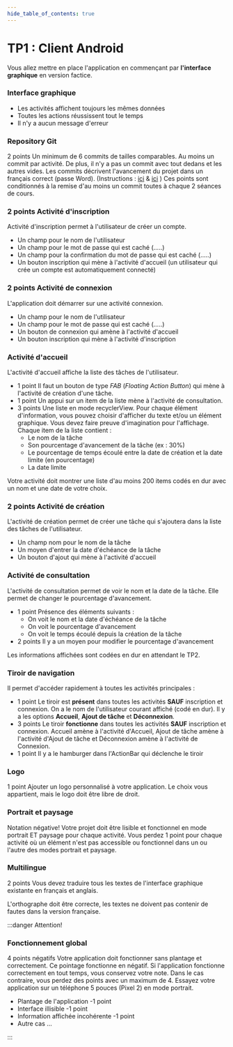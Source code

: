```yaml
---
hide_table_of_contents: true
---
```



# TP1 : Client Android 

<Row>

<Column>

Vous allez mettre en place l'application en commençant par **l'interface graphique** en version factice.

</Column>

<Column>

### Interface graphique

- Les activités affichent toujours les mêmes données
- Toutes les actions réussissent tout le temps
- Il n'y a aucun message d'erreur

</Column>

<Column>

### Repository Git

&#8203;<Highlight color="tip">2 points</Highlight> 
Un minimum de 6 commits de tailles comparables. Au moins un commit par activité. 
De plus, il n'y a pas un commit avec tout dedans et les autres vides. 
Les commits décrivent l'avancement du projet dans un français correct (passe Word). (Instructions : [ici](https://info.cegepmontpetit.ca/git) & [ici](../cours/git) )
Ces points sont conditionnés à la remise d'au moins un commit toutes à chaque 2 séances de cours.

</Column>

</Row>

<Row>

<Column>

### <Highlight color="tip">2 points</Highlight> Activité d'inscription

Activité d'inscription permet à l'utilisateur de créer un compte.

- Un champ pour le nom de l'utilisateur
- Un champ pour le mot de passe qui est caché (.....)
- Un champ pour la confirmation du mot de passe qui est caché (.....)
- Un bouton inscription qui mène à l'activité d'accueil (un utilisateur qui crée un compte est automatiquement connecté)


### <Highlight color="tip">2 points</Highlight> Activité de connexion

L'application doit démarrer sur une activité connexion.

- Un champ pour le nom de l'utilisateur
- Un champ pour le mot de passe qui est caché (.....)
- Un bouton de connexion qui amène à l'activité d'accueil
- Un bouton inscription qui mène à l'activité d'inscription


</Column>

<Column>

### Activité d'accueil

L'activité d'accueil affiche la liste des tâches de l'utilisateur.

- &#8203;<Highlight color="tip">1 point</Highlight> Il faut un bouton de type *FAB* (*Floating Action Button*) qui mène à l'activité de création d'une tâche.
- &#8203;<Highlight color="tip">1 point</Highlight> Un appui sur un item de la liste mène à l'activité de consultation.
- &#8203;<Highlight color="tip">3 points</Highlight> Une liste en mode recyclerView. Pour chaque élément d'information, vous pouvez choisir d'afficher du texte et/ou un élément graphique. Vous devez faire preuve d'imagination pour l'affichage. Chaque item de la liste contient :
  - Le nom de la tâche
  - Son pourcentage d'avancement de la tâche (ex : 30%)
  - Le pourcentage de temps écoulé entre la date de création et la date limite (en pourcentage)
  - La date limite

Votre activité doit montrer une liste d'au moins 200 items codés en dur avec un nom et une date de votre choix.

</Column>

</Row>

<Row>

<Column>

### <Highlight color="tip">2 points</Highlight> Activité de création

L'activité de création permet de créer une tâche qui s'ajoutera dans la liste des tâches de l'utilisateur.

- Un champ nom pour le nom de la tâche
- Un moyen d'entrer la date d'échéance de la tâche
- Un bouton d'ajout qui mène à l'activité d'accueil

</Column>

<Column>

### Activité de consultation

L'activité de consultation permet de voir le nom et la date de la tâche. Elle permet de changer le pourcentage d'avancement.

- &#8203;<Highlight color="tip">1 point</Highlight> Présence des éléments suivants :
  - On voit le nom et la date d'échéance de la tâche
  - On voit le pourcentage d'avancement
  - On voit le temps écoulé depuis la création de la tâche
- &#8203;<Highlight color="tip">2 points</Highlight> Il y a un moyen pour modifier le pourcentage d'avancement

Les informations affichées sont codées en dur en attendant le TP2.

</Column>

<Column>

### Tiroir de navigation

Il permet d'accéder rapidement à toutes les activités principales :

- &#8203;<Highlight color="tip">1 point</Highlight> Le tiroir est **présent** dans toutes les activités **SAUF** inscription et connexion.
On a le nom de l'utilisateur courant affiché (codé en dur). Il y a les options **Accueil**, **Ajout de tâche** et **Déconnexion**.
- &#8203;<Highlight color="tip">3 points</Highlight> Le tiroir **fonctionne** dans toutes les activités **SAUF** inscription et connexion. Accueil amène à l'activité d'Accueil, Ajout de tâche amène à l'activité d'Ajout de tâche et Déconnexion amène à l'activité de Connexion.
- &#8203;<Highlight color="tip">1 point</Highlight> Il y a le hamburger dans l'ActionBar qui déclenche le tiroir

</Column>

</Row>

<Row>

<Column>

### Logo

&#8203;<Highlight color="tip">1 point</Highlight> Ajouter un logo personnalisé à votre application. Le choix vous appartient, mais le logo doit être libre de droit.

### Portrait et paysage

&#8203;<Highlight color="danger">Notation négative!</Highlight> Votre projet doit être lisible et fonctionnel en mode portrait ET paysage pour chaque activité. Vous perdez 1 point pour chaque activité où un élément n'est pas accessible ou fonctionnel dans un ou l'autre des modes portrait et paysage.

</Column>

<Column>

### Multilingue

&#8203;<Highlight color="tip">2 points</Highlight> Vous devez traduire tous les textes de l'interface graphique existante en français et anglais.

L'orthographe doit être correcte, les textes ne doivent pas contenir de fautes dans la version française.
</Column>

</Row>


:::danger Attention!

### Fonctionnement global

&#8203;<Highlight color="danger">4 points négatifs</Highlight> Votre application doit fonctionner sans plantage et correctement. Ce pointage fonctionne en négatif. Si l'application fonctionne correctement en tout temps, vous conservez votre note. Dans le cas contraire, vous perdez des points avec un maximum de 4. Essayez votre application sur un téléphone 5 pouces (Pixel 2) en mode portrait.

- Plantage de l'application &#8203;<Highlight color="danger">-1 point</Highlight>
- Interface illisible &#8203;<Highlight color="danger">-1 point</Highlight>
- Information affichée incohérente &#8203;<Highlight color="danger">-1 point</Highlight>
- Autre cas ...

:::
